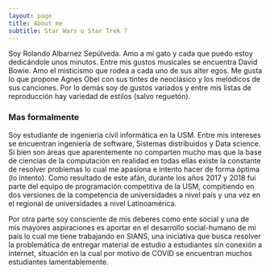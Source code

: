 ```yaml
---
layout: page
title: About me
subtitle: Star Wars o Star Trek ?
---
```


Soy Rolando Albarnez Sepúlveda. Amo a mi gato y cada que puedo estoy dedicándole unos minutos. Entre mis gustos musicales se encuentra David Bowie. Amo el misticismo que rodea a cada uno de sus alter egos. Me gusta lo que propone Agnes Obel con sus tintes de neoclásico y los melódicos de sus canciones. Por lo demás soy de gustos variados y entre mis listas de reproducción hay variedad de estilos (salvo reguetón).

### Mas formalmente

Soy estudiante de ingeniería civil informática en la USM. Entre mis intereses se encuentran ingeniería de software, Sistemas distribuidos y Data science. Si bien son áreas que aparentemente no comparten mucho mas que la base de ciencias de la computación en realidad en todas ellas existe la constante de resolver problemas lo cual me apasiona e intento hacer de forma óptima (lo intento). Como resultado de este afán, durante los años 2017 y 2018 fui parte del equipo de programación competitiva de la USM, compitiendo en dos versiones de la competencia de universidades a nivel país y una vez en el regional de universidades a nivel Latinoamérica. 

Por otra parte soy consciente de mis deberes como ente social y una de mis mayores aspiraciones es aportar en el desarrollo social-humano de mi país lo cual me tiene trabajando en SIANS, una iniciativa que busca resolver la problemática de entregar material de estudio a estudiantes sin conexión a internet, situación en la cual por motivo de COVID se encuentran muchos estudiantes lamentablemente.

